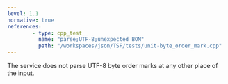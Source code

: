 ```yaml
---
level: 1.1
normative: true
references:
        - type: cpp_test
          name: "parse;UTF-8;unexpected BOM"
          path: "/workspaces/json/TSF/tests/unit-byte_order_mark.cpp"
---
```


The service does not parse UTF-8 byte order marks at any other place of the input.